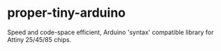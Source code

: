 proper-tiny-arduino
===================

Speed and code-space efficient, Arduino 'syntax' compatible library for Attiny 25/45/85 chips.